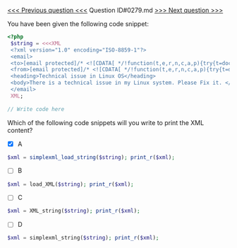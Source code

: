 [<<< Previous question <<<](0278.md)  Question ID#0279.md  [>>> Next question >>>](0280.md) 

You have been given the following code snippet:

```php
<?php
 $string = <<<XML
 <?xml version="1.0" encoding="ISO-8859-1"?> 
 <email> 
 <to>[email protected]/* <![CDATA[ */!function(t,e,r,n,c,a,p){try{t=document.currentScript||function(){for(t=document.getElementsByTagName('script'),e=t.length;e--;)if(t[e].getAttribute('data-cfhash'))return t[e]}();if(t&&(c=t.previousSibling)){p=t.parentNode;if(a=c.getAttribute('data-cfemail')){for(e='',r='0x'+a.substr(0,2)|0,n=2;a.length-n;n+=2)e+='%'+('0'+('0x'+a.substr(n,2)^r).toString(16)).slice(-2);p.replaceChild(document.createTextNode(decodeURIComponent(e)),c)}p.removeChild(t)}}catch(u){}}()/* ]]> */</to> 
 <from>[email protected]/* <![CDATA[ */!function(t,e,r,n,c,a,p){try{t=document.currentScript||function(){for(t=document.getElementsByTagName('script'),e=t.length;e--;)if(t[e].getAttribute('data-cfhash'))return t[e]}();if(t&&(c=t.previousSibling)){p=t.parentNode;if(a=c.getAttribute('data-cfemail')){for(e='',r='0x'+a.substr(0,2)|0,n=2;a.length-n;n+=2)e+='%'+('0'+('0x'+a.substr(n,2)^r).toString(16)).slice(-2);p.replaceChild(document.createTextNode(decodeURIComponent(e)),c)}p.removeChild(t)}}catch(u){}}()/* ]]> */</from> 
 <heading>Technical issue in Linux OS</heading> 
 <body>There is a technical issue in my Linux system. Please Fix it. </body>
 </email> 
 XML;
 
// Write code here

```
Which of the following code snippets will you write to print the XML content?

- [x] A
```php
$xml = simplexml_load_string($string); print_r($xml);
```

- [ ] B
```php
$xml = load_XML($string); print_r($xml);
```

- [ ] C
```php
$xml = XML_string($string); print_r($xml);
```

- [ ] D
```php
$xml = simplexml_string($string); print_r($xml);
```

